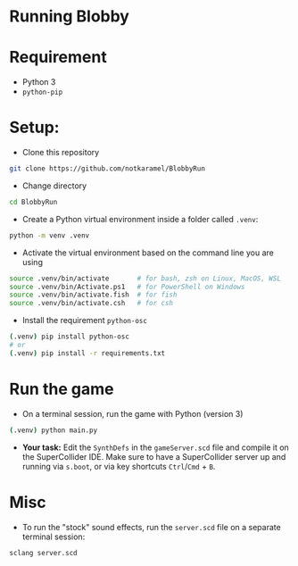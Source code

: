 # Running Blobby

# Requirement
- Python 3
- `python-pip`

# Setup:
- Clone this repository
```sh
git clone https://github.com/notkaramel/BlobbyRun
```
- Change directory
```sh
cd BlobbyRun
```

- Create a Python virtual environment inside a folder called `.venv`:
```sh
python -m venv .venv
```

- Activate the virtual environment based on the command line you are using
```sh
source .venv/bin/activate       # for bash, zsh on Linux, MacOS, WSL
source .venv/bin/Activate.ps1   # for PowerShell on Windows
source .venv/bin/activate.fish  # for fish
source .venv/bin/activate.csh   # for csh
```

- Install the requirement `python-osc`
```sh
(.venv) pip install python-osc
# or
(.venv) pip install -r requirements.txt
```

# Run the game
- On a terminal session, run the game with Python (version 3)
```sh
(.venv) python main.py
```

- **Your task:** Edit the `SynthDefs` in the `gameServer.scd` file and compile it on the SuperCollider IDE. Make sure to have a SuperCollider server up and running via `s.boot`, or via key shortcuts `Ctrl`/`Cmd` + `B`.

# Misc
- To run the "stock" sound effects, run the `server.scd` file on a separate terminal session:
```sh
sclang server.scd
```
